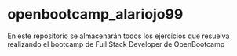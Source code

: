 # openbootcamp_alariojo99

En este repositorio se almacenarán todos los ejercicios que resuelva realizando el bootcamp de Full Stack Developer de OpenBootcamp
